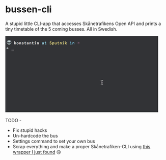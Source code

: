 # bussen-cli

A stupid little CLI-app that accesses Skånetrafikens Open API and prints a tiny timetable of the 5 coming busses. All in Swedish.

![preview](https://github.com/MrTamagotchi/bussen/blob/master/bussen-preview.gif?raw=true "preview")

TODO - 
 * Fix stupid hacks
 * Un-hardcode the bus
 * Settings command to set your own bus
 * Scrap everything and make a proper Skånetrafiken-CLI using [this wrapper I just found](https://github.com/axelniklasson/node-skanetrafiken/wiki/API-documentation) 🙃
